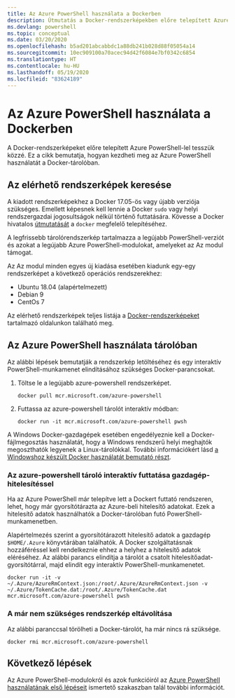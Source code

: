 ```yaml
---
title: Az Azure PowerShell használata a Dockerben
description: Útmutatás a Docker-rendszerképekben előre telepített Azure PowerShell használatához.
ms.devlang: powershell
ms.topic: conceptual
ms.date: 03/20/2020
ms.openlocfilehash: b5ad201abcabbdc1a88db241b028d88f05054a14
ms.sourcegitcommit: 10ec909100a70acec94d42f6084e7bf0342c6854
ms.translationtype: HT
ms.contentlocale: hu-HU
ms.lasthandoff: 05/19/2020
ms.locfileid: "83624189"
---
```

# <a name="using-azure-powershell-in-docker"></a>Az Azure PowerShell használata a Dockerben

A Docker-rendszerképeket előre telepített Azure PowerShell-lel tesszük közzé. Ez a cikk bemutatja, hogyan kezdheti meg az Azure PowerShell használatát a Docker-tárolóban.

## <a name="finding-available-images"></a>Az elérhető rendszerképek keresése

A kiadott rendszerképekhez a Docker 17.05-ös vagy újabb verziója szükséges. Emellett képesnek kell lennie a Docker `sudo` vagy helyi rendszergazdai jogosultságok nélkül történő futtatására. Kövesse a Docker hivatalos [útmutatását][install] a `docker` megfelelő telepítéséhez.

A legfrissebb tárolórendszerkép tartalmazza a legújabb PowerShell-verziót és azokat a legújabb Azure PowerShell-modulokat, amelyeket az Az modul támogat.

Az Az modul minden egyes új kiadása esetében kiadunk egy-egy rendszerképet a következő operációs rendszerekhez:

- Ubuntu 18.04 (alapértelmezett)
- Debian 9
- CentOs 7

Az elérhető rendszerképek teljes listája a [Docker-rendszerképeket][az image] tartalmazó oldalunkon található meg.

## <a name="using-azure-powershell-in-a-container"></a>Az Azure PowerShell használata tárolóban

Az alábbi lépések bemutatják a rendszerkép letöltéséhez és egy interaktív PowerShell-munkamenet elindításához szükséges Docker-parancsokat.

1. Töltse le a legújabb azure-powershell rendszerképet.

   ```console
   docker pull mcr.microsoft.com/azure-powershell
   ```

1. Futtassa az azure-powershell tárolót interaktív módban:

   ```console
   docker run -it mcr.microsoft.com/azure-powershell pwsh
   ```

A Windows Docker-gazdagépek esetében engedélyeznie kell a Docker-fájlmegosztás használatát, hogy a Windows rendszerű helyi meghajtók megoszthatók legyenek a Linux-tárolókkal. További információkért lásd [a Windowshoz készült Docker használatát bemutató részt][file-sharing].

### <a name="run-the-azure-powershell-container-interactively-using-host-authentication"></a>Az azure-powershell tároló interaktív futtatása gazdagép-hitelesítéssel

Ha az Azure PowerShell már telepítve lett a Dockert futtató rendszeren, lehet, hogy már gyorsítótárazta az Azure-beli hitelesítő adatokat. Ezek a hitelesítő adatok használhatók a Docker-tárolóban futó PowerShell-munkamenetben.

Alapértelmezés szerint a gyorsítótárazott hitelesítő adatok a gazdagép `$HOME/.Azure` könyvtárában találhatók. A Docker szolgáltatásnak hozzáféréssel kell rendelkeznie ehhez a helyhez a hitelesítő adatok eléréséhez. Az alábbi parancs elindítja a tárolót a csatolt hitelesítőadat-gyorsítótárral, majd elindít egy interaktív PowerShell-munkamenetet.

```console
docker run -it -v ~/.Azure/AzureRmContext.json:/root/.Azure/AzureRmContext.json -v ~/.Azure/TokenCache.dat:/root/.Azure/TokenCache.dat mcr.microsoft.com/azure-powershell pwsh
```

### <a name="remove-the-image-when-no-longer-needed"></a>A már nem szükséges rendszerkép eltávolítása

Az alábbi paranccsal törölheti a Docker-tárolót, ha már nincs rá szüksége.

```console
docker rmi mcr.microsoft.com/azure-powershell
```

## <a name="next-steps"></a>Következő lépések

Az Azure PowerShell-modulokról és azok funkcióiról az [Azure PowerShell használatának első lépéseit](get-started-azureps.md) ismertető szakaszban talál további információt.

<!-- link references -->
[install]: https://docs.docker.com/engine/installation/
[powershell image]: https://hub.docker.com/_/microsoft-powershell
[az image]: https://hub.docker.com/_/microsoft-azure-powershell
[file-sharing]: https://docs.docker.com/docker-for-windows/#file-sharing
